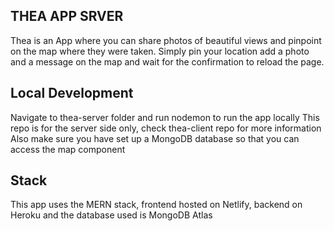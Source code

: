 ## THEA APP SRVER
Thea is an App where you can share photos of beautiful views and pinpoint on the map where they were taken. Simply pin your location add a photo and a message on the map and wait for the confirmation to reload the page.

## Local Development
Navigate to thea-server folder and run nodemon to run the app locally This repo is for the server side only, check thea-client repo for more information
Also make sure you have set up a MongoDB database so that you can access the map component

## Stack
This app uses the MERN stack, frontend hosted on Netlify, backend on Heroku and the database used is MongoDB Atlas

